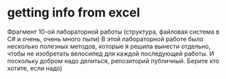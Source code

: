 # getting info from excel
Фрагмент 10-ой лабораторной работы (структура, файловая система в C# и очень, очень много пыли)
В этой лабораторной работе было несколько полезных методов, которые я решила вынести отдельно, чтобы не изобретать велосипед для каждой последующей работы.
И поскольку добром надо делиться, репозиторий публичный. Берите кто хотите, если надо)
